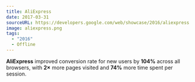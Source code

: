 ```yaml
---
title: AliExpress
date: 2017-03-31
sourceURL: https://developers.google.com/web/showcase/2016/aliexpress
image: aliexpress.png
tags:
  - "2016"
  - Offline
---
```


**AliExpress** improved conversion rate for new users by **104%** across all
browsers, with **2×** more pages visited and **74%** more time spent per 
session.

